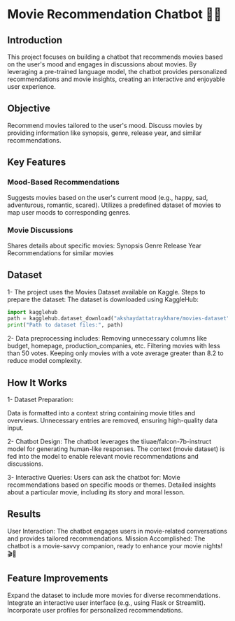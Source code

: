 # Movie Recommendation Chatbot 🎥🤖

## Introduction
This project focuses on building a chatbot that recommends movies based on the user's mood and engages in discussions about movies. By leveraging a pre-trained language model, the chatbot provides personalized recommendations and movie insights, creating an interactive and enjoyable user experience.

## Objective
Recommend movies tailored to the user's mood.
Discuss movies by providing information like synopsis, genre, release year, and similar recommendations.

## Key Features
### Mood-Based Recommendations
Suggests movies based on the user's current mood (e.g., happy, sad, adventurous, romantic, scared).
Utilizes a predefined dataset of movies to map user moods to corresponding genres.

### Movie Discussions
Shares details about specific movies:
Synopsis
Genre
Release Year
Recommendations for similar movies

## Dataset
1- The project uses the Movies Dataset available on Kaggle. Steps to prepare the dataset:
The dataset is downloaded using KaggleHub:
```python
import kagglehub
path = kagglehub.dataset_download("akshaydattatraykhare/movies-dataset")
print("Path to dataset files:", path)
```
2- Data preprocessing includes:
Removing unnecessary columns like budget, homepage, production_companies, etc.
Filtering movies with less than 50 votes.
Keeping only movies with a vote average greater than 8.2 to reduce model complexity.


## How It Works 
1- Dataset Preparation:

Data is formatted into a context string containing movie titles and overviews.
Unnecessary entries are removed, ensuring high-quality data input.

2- Chatbot Design:
The chatbot leverages the tiiuae/falcon-7b-instruct model for generating human-like responses.
The context (movie dataset) is fed into the model to enable relevant movie recommendations and discussions.

3- Interactive Queries:
Users can ask the chatbot for:
Movie recommendations based on specific moods or themes.
Detailed insights about a particular movie, including its story and moral lesson.


## Results 
 User Interaction: The chatbot engages users in movie-related conversations and provides tailored recommendations.
 Mission Accomplished: The chatbot is a movie-savvy companion, ready to enhance your movie nights! 🎬🍿


## Feature Improvements 
Expand the dataset to include more movies for diverse recommendations.
Integrate an interactive user interface (e.g., using Flask or Streamlit).
Incorporate user profiles for personalized recommendations.
